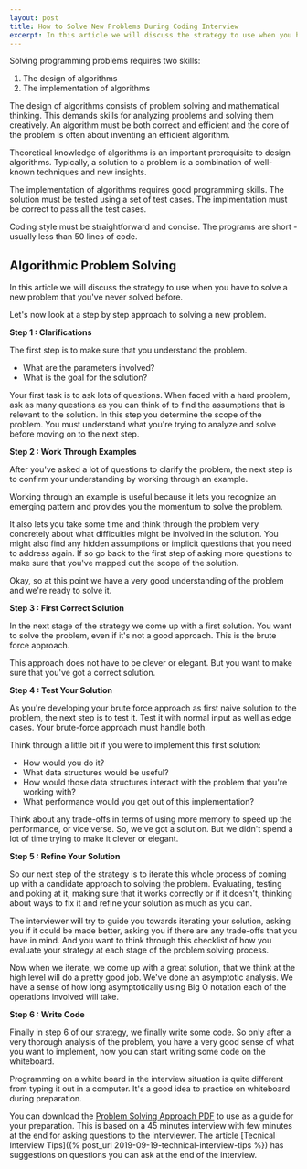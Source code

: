 ```yaml
---
layout: post
title: How to Solve New Problems During Coding Interview
excerpt: In this article we will discuss the strategy to use when you have to solve a new problem that you've never solved before.
---
```


Solving programming problems requires two skills: 

1. The design of algorithms
2. The implementation of algorithms

The design of algorithms consists of problem solving and mathematical thinking. This demands skills for analyzing problems and solving them creatively. An algorithm must be both correct and efficient and the core of the problem is often about inventing an efficient algorithm. 

Theoretical knowledge of algorithms is an important prerequisite to design algorithms. Typically, a solution to a problem is a combination of well-known techniques and new insights. 

The implementation of algorithms requires good programming skills. The solution must be tested using a set of test cases. The implmentation must be correct to pass all the test cases.

Coding style must be straightforward and concise. The programs are short - usually less than 50 lines of code. 

## Algorithmic Problem Solving

In this article we will discuss the strategy to use when you have to solve a new problem that you've never solved before.

Let's now look at a step by step approach to solving a new problem.

**Step 1 : Clarifications**

The first step is to make sure that you understand the problem.

- What are the parameters involved? 
- What is the goal for the solution? 

Your first task is to ask lots of questions. When faced with a hard problem, ask as many questions as you can think of to find the assumptions that is relevant to the solution. In this step you determine the scope of the problem. You must understand what you're trying to analyze and solve before moving on to the next step.

**Step 2 : Work Through Examples**

After you've asked a lot of questions to clarify the problem, the next step is to confirm your understanding by working through an example.

Working through an example is useful because it lets you recognize an emerging pattern and provides you the momentum to solve the problem.

It also lets you take some time and think through the problem very concretely about what difficulties might be involved in the solution. You might also find any hidden assumptions or implicit questions that you need to address again. If so go back to the first step of asking more questions to make sure that you've mapped out the scope of the solution.

Okay, so at this point we have a very good understanding of the problem and we're ready to solve it.

**Step 3 : First Correct Solution**

In the next stage of the strategy we come up with a first solution. You want to solve the problem, even if it's not a good approach. This is the brute force approach.

This approach does not have to be clever or elegant. But you want to make sure that you've got a correct solution.

**Step 4 : Test Your Solution**
 
As you're developing your brute force approach as first naive solution to the problem, the next step is to test it. Test it with normal input as well as edge cases. Your brute-force approach must handle both.

Think through a little bit if you were to implement this first solution: 

- How would you do it? 
- What data structures would be useful? 
- How would those data structures interact with the problem that you're working with? 
- What performance would you get out of this implementation? 

Think about any trade-offs in terms of using more memory to speed up the performance, or vice verse. So, we've got a solution. But we didn't spend a lot of time trying to make it clever or elegant.

**Step 5 : Refine Your Solution**

So our next step of the strategy is to iterate this whole process of coming up with a candidate approach to solving the problem. Evaluating, testing and poking at it, making sure that it works correctly or if it doesn't, thinking about ways to fix it and refine your solution as much as you can.

The interviewer will try to guide you towards iterating your solution, asking you if it could be made better, asking you if there are any trade-offs that you have in mind. And you want to think through this checklist of how you evaluate your strategy at each stage of the problem solving process.

Now when we iterate, we come up with a great solution, that we think at the high level will do a pretty good job. We've done an asymptotic analysis. We have a sense of how long asymptotically using Big O notation each of the operations involved will take.

**Step 6 : Write Code**

Finally in step 6 of our strategy, we finally write some code. So only after a very thorough analysis of the problem, you have a very good sense of what you want to implement, now you can start writing some code on the whiteboard.

Programming on a white board in the interview situation is quite different from typing it out in a computer. It's a good idea to practice on whiteboard during preparation.

You can download the [Problem Solving Approach PDF](/assets/files/problem-solving-approach.pdf) to use as a guide for your preparation. This is based on a 45 minutes interview with few minutes at the end for asking questions to the interviewer. The article [Tecnical Interview Tips]({% post_url 2019-09-19-technical-interview-tips %}) has suggestions on questions you can ask at the end of the interview.

